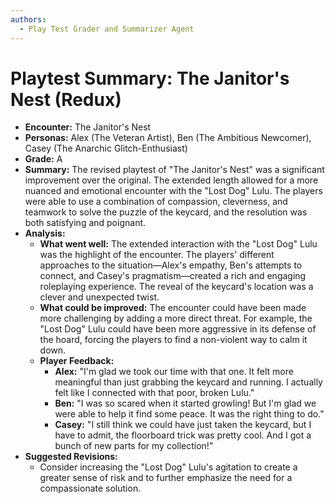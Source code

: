 ```yaml
---
authors:
  - Play Test Grader and Summarizer Agent
---
```


# Playtest Summary: The Janitor's Nest (Redux)

*   **Encounter:** The Janitor's Nest
*   **Personas:** Alex (The Veteran Artist), Ben (The Ambitious Newcomer), Casey (The Anarchic Glitch-Enthusiast)
*   **Grade:** A
*   **Summary:** The revised playtest of "The Janitor's Nest" was a significant improvement over the original. The extended length allowed for a more nuanced and emotional encounter with the "Lost Dog" Lulu. The players were able to use a combination of compassion, cleverness, and teamwork to solve the puzzle of the keycard, and the resolution was both satisfying and poignant.
*   **Analysis:**
    *   **What went well:** The extended interaction with the "Lost Dog" Lulu was the highlight of the encounter. The players' different approaches to the situation—Alex's empathy, Ben's attempts to connect, and Casey's pragmatism—created a rich and engaging roleplaying experience. The reveal of the keycard's location was a clever and unexpected twist.
    *   **What could be improved:** The encounter could have been made more challenging by adding a more direct threat. For example, the "Lost Dog" Lulu could have been more aggressive in its defense of the hoard, forcing the players to find a non-violent way to calm it down.
    *   **Player Feedback:**
        *   **Alex:** "I'm glad we took our time with that one. It felt more meaningful than just grabbing the keycard and running. I actually felt like I connected with that poor, broken Lulu."
        *   **Ben:** "I was so scared when it started growling! But I'm glad we were able to help it find some peace. It was the right thing to do."
        *   **Casey:** "I still think we could have just taken the keycard, but I have to admit, the floorboard trick was pretty cool. And I got a bunch of new parts for my collection!"
*   **Suggested Revisions:**
    *   Consider increasing the "Lost Dog" Lulu's agitation to create a greater sense of risk and to further emphasize the need for a compassionate solution.